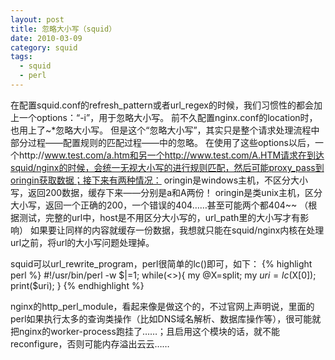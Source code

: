 ```yaml
---
layout: post
title: 忽略大小写（squid）
date: 2010-03-09
category: squid
tags:
  - squid
  - perl
---
```


在配置squid.conf的refresh_pattern或者url_regex的时候，我们习惯性的都会加上一个options：“-i”，用于忽略大小写。
前不久配置nginx.conf的location时，也用上了~*忽略大小写。
但是这个“忽略大小写”，其实只是整个请求处理流程中部分过程——配置规则的匹配过程——中的忽略。
在使用了这些options以后，一个http://www.test.com/a.htm和另一个http://www.test.com/A.HTM请求在到达squid/nginx的时候，会统一无视大小写的进行规则匹配，然后可能proxy_pass到oringin获取数据；接下来有两种情况：
oringin是windows主机，不区分大小写，返回200数据，缓存下来——分别是a和A两份！
oringin是类unix主机，区分大小写，返回一个正确的200，一个错误的404……甚至可能两个都404~~
（根据测试，完整的url中，host是不用区分大小写的，url_path里的大小写才有影响）
如果要让同样的内容就缓存一份数据，我想就只能在squid/nginx内核在处理url之前，将url的大小写问题处理掉。

squid可以url_rewrite_program，perl很简单的lc()即可，如下：
{% highlight perl %}
#!/usr/bin/perl -w
$|=1;
while(<>){
    my @X=split;
    my $uri=lc($X[0]);
    print($uri);
}
{% endhighlight %}

nginx的http_perl_module，看起来像是做这个的，不过官网上声明说，里面的perl如果执行太多的查询类操作（比如DNS域名解析、数据库操作等），很可能就把nginx的worker-process跑挂了……；且启用这个模块的话，就不能reconfigure，否则可能内存溢出云云……
